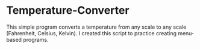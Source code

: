 # Temperature-Converter

This simple program converts a temperature from any scale to any scale (Fahrenheit, Celsius, Kelvin). I created this script to practice creating menu-based programs.
